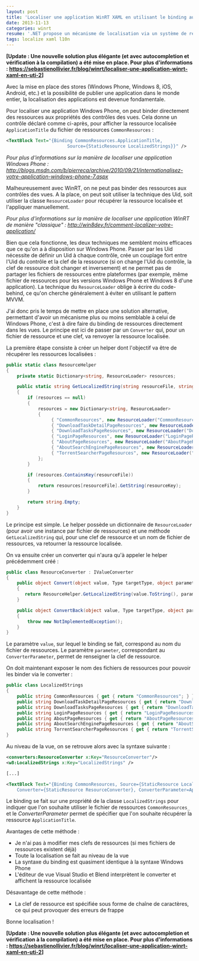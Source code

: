 ```yaml
---
layout: post
title: 'Localiser une application WinRT XAML en utilisant le binding aux ressources'
date: 2013-11-13
categories: winrt
resume: '.NET propose un mécanisme de localisation via un système de ressources (fichiers resx ou resw). Découvrons comment en profiter dans une application WinRT.'
tags: localize xaml l10n
---
```

**[Update : Une nouvelle solution plus élégante (et avec autocompletion et vérification à la compilation) a été mise en place. Pour plus d'informations : <a href="https://sebastienollivier.fr/blog/winrt/localiser-une-application-winrt-xaml-en-uti-2" target="_blank">https://sebastienollivier.fr/blog/winrt/localiser-une-application-winrt-xaml-en-uti-2</a>]**

Avec la mise en place des stores (Windows Phone, Windows 8, iOS, Android, etc.) et la possibilité de publier une application dans le monde entier, la localisation des applications est devenue fondamentale.

Pour localiser une application Windows Phone, on peut binder directement des ressources aux propriétés des contrôles des vues. Cela donne un contrôle déclaré comme ci-après, pour afficher la ressource localisée `ApplicationTitle` du fichier de ressources `CommonResources` :

```xml
<TextBlock Text="{Binding CommonResources.ApplicationTitle, 
                       Source={StaticResource LocalizedStrings}}" />
```

_Pour plus d'informations sur la manière de localiser une application Windows Phone : <a href="http://blogs.msdn.com/b/pierreca/archive/2010/09/21/internationalisez-votre-application-windows-phone-7.aspx" target="_blank" title="Internationalisez votre application Windows Phone 7">http://blogs.msdn.com/b/pierreca/archive/2010/09/21/internationalisez-votre-application-windows-phone-7.aspx</a>_

Malheureusement avec WinRT, on ne peut pas binder des ressources aux contrôles des vues. A la place, on peut soit utiliser la technique des Uid, soit utiliser la classe `ResourceLoader` pour récupérer la ressource localisée et l'appliquer manuellement.

_Pour plus d'informations sur la manière de localiser une application WinRT de manière "classique" : <a href="http://win8dev.fr/comment-localizer-votre-application/" target="_blank" title="Comment localizer votre application Metro XAML ?">http://win8dev.fr/comment-localizer-votre-application/</a>_

Bien que cela fonctionne, les deux techniques me semblent moins efficaces que ce qu'on a à disposition sur Windows Phone. Passer par les Uid nécessite de définir un Uid à chaque contrôle, crée un couplage fort entre l'Uid du contrôle et la clef de la ressource (si on change l'Uid du contrôle, la clef de ressource doit changer et inversement) et ne permet pas de partager les fichiers de ressources entre plateformes (par exemple, même fichier de ressources pour les versions Windows Phone et Windows 8 d'une application). La technique du `ResourceLoader` oblige à écrire du code-behind, ce qu'on cherche généralement à éviter en utilisant le pattern MVVM.

J'ai donc pris le temps de mettre en place une solution alternative, permettant d'avoir un mécanisme plus ou moins semblable à celui de Windows Phone, c'est à dire faire du binding de ressources directement dans les vues. Le principe est ici de passer par un `Converter` qui, pour un fichier de ressource et une clef, va renvoyer la ressource localisée.

La première étape consiste à créer un helper dont l'objectif va être de récupérer les ressources localisées :

```csharp
public static class ResourceHelper
{
    private static Dictionary<string, ResourceLoader> resources;

    public static string GetLocalizedString(string resourceFile, string resourceKey)
    {
        if (resources == null)
        {
            resources = new Dictionary<string, ResourceLoader>
            {
                 { "CommonResources", new ResourceLoader("CommonResources") },
                 { "DownloadTaskDetailPageResources", new ResourceLoader("DownloadTaskDetailPageResources") },
                 { "DownloadTasksPageResources", new ResourceLoader("DownloadTasksPageResources") },
                 { "LoginPageResources", new ResourceLoader("LoginPageResources") },
                 { "AboutPageResources", new ResourceLoader("AboutPageResources") },
                 { "AboutSearchEnginePageResources", new ResourceLoader("AboutSearchEnginePageResources") },
                 { "TorrentSearcherPageResources", new ResourceLoader("TorrentSearcherPageResources") }
            };
        }

        if (resources.ContainsKey(resourceFile))
        {
            return resources[resourceFile].GetString(resourceKey);
        }

        return string.Empty;
    }
}
```

Le principe est simple. Le helper possède un dictionnaire de `ResourceLoader` (pour avoir une instance par fichier de ressources) et une méthode `GetLocalizedString` qui, pour une clef de ressource et un nom de fichier de ressources, va retourner la ressource localisée.

On va ensuite créer un converter qui n'aura qu'à appeler le helper précédemment créé :

```csharp
public class ResourceConverter : IValueConverter
{
    public object Convert(object value, Type targetType, object parameter, string language)
    {
       return ResourceHelper.GetLocalizedString(value.ToString(), parameter.ToString());
    }

    public object ConvertBack(object value, Type targetType, object parameter, string language)
    {
        throw new NotImplementedException();
    }
}
```

Le paramètre `value`, sur lequel le binding se fait, correspond au nom du fichier de ressources. Le paramètre `parameter`, correspondant au `ConverterParameter`, permet de renseigner la clef de ressource.

On doit maintenant exposer le nom des fichiers de ressources pour pouvoir les binder via le converter :

```csharp
public class LocalizedStrings
{
    public string CommonResources { get { return "CommonResources"; } }
    public string DownloadTaskDetailPageResources { get { return "DownloadTaskDetailPageResources"; } }
    public string DownloadTasksPageResources { get { return "DownloadTasksPageResources"; } }
    public string LoginPageResources { get { return "LoginPageResources"; } }
    public string AboutPageResources { get { return "AboutPageResources"; } }
    public string AboutSearchEnginePageResources { get { return "AboutSearchEnginePageResources"; } }
    public string TorrentSearcherPageResources { get { return "TorrentSearcherPageResources"; } }
}
```

Au niveau de la vue, on se retrouve alors avec la syntaxe suivante :

```xml
<converters:ResourceConverter x:Key="ResourceConverter"/>
<w8:LocalizedStrings x:Key="LocalizedStrings" />

[...]

<TextBlock Text="{Binding CommonResources, Source={StaticResource LocalizedStrings}, 
    Converter={StaticResource ResourceConverter}, ConverterParameter=ApplicationTitle}" />
```

Le binding se fait sur une propriété de la classe `LocalizedStrings` pour indiquer que l'on souhaite utiliser le fichier de ressources `CommonResources_` et le _ConverterParameter_ permet de spécifier que l'on souhaite récupérer la ressource `ApplicationTitle`.

Avantages de cette méthode :

  * Je n'ai pas à modifier mes clefs de ressources (si mes fichiers de ressources existent déjà)
  * Toute la localisation se fait au niveau de la vue
  * La syntaxe du binding est quasiment identique à la syntaxe Windows Phone
  * L'éditeur de vue Visual Studio et Blend interprètent le converter et affichent la ressource localisée

Désavantage de cette méthode :

  * La clef de ressource est spécifiée sous forme de chaîne de caractères, ce qui peut provoquer des erreurs de frappe

Bonne localisation !

**[Update : Une nouvelle solution plus élégante (et avec autocompletion et vérification à la compilation) a été mise en place. Pour plus d'informations : <a href="https://sebastienollivier.fr/blog/winrt/localiser-une-application-winrt-xaml-en-uti-2" target="_blank">https://sebastienollivier.fr/blog/winrt/localiser-une-application-winrt-xaml-en-uti-2</a>]**


